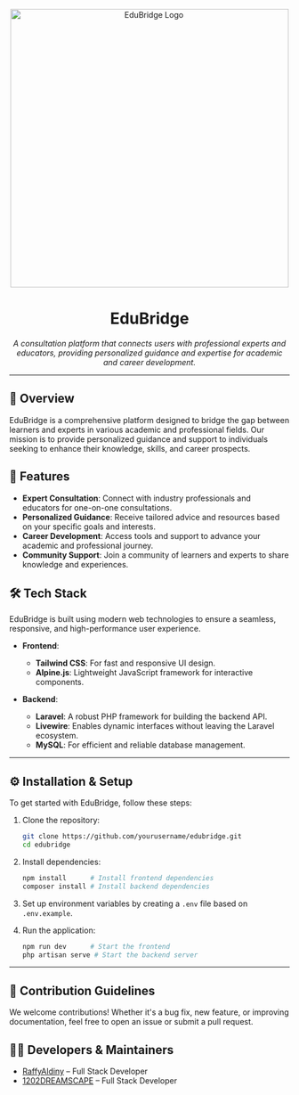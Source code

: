 <p align="center">
  <img width="500" src="https://github.com/user-attachments/assets/ac5897b8-a31c-47d5-ad73-310dd68ab49b" alt="EduBridge Logo">
</p>

<h1 align="center">EduBridge</h1>

<p align="center">
  <i>A consultation platform that connects users with professional experts and educators, providing personalized guidance and expertise for academic and career development.</i>
</p>

---

## 🌟 Overview

EduBridge is a comprehensive platform designed to bridge the gap between learners and experts in various academic and professional fields. Our mission is to provide personalized guidance and support to individuals seeking to enhance their knowledge, skills, and career prospects.

## 🚀 Features

- **Expert Consultation**: Connect with industry professionals and educators for one-on-one consultations.
- **Personalized Guidance**: Receive tailored advice and resources based on your specific goals and interests.
- **Career Development**: Access tools and support to advance your academic and professional journey.
- **Community Support**: Join a community of learners and experts to share knowledge and experiences.

## 🛠️ Tech Stack

EduBridge is built using modern web technologies to ensure a seamless, responsive, and high-performance user experience.

- **Frontend**: 
  - **Tailwind CSS**: For fast and responsive UI design.
  - **Alpine.js**: Lightweight JavaScript framework for interactive components.
  
- **Backend**:
  - **Laravel**: A robust PHP framework for building the backend API.
  - **Livewire**: Enables dynamic interfaces without leaving the Laravel ecosystem.
  - **MySQL**: For efficient and reliable database management.
---

## ⚙️ Installation & Setup

To get started with EduBridge, follow these steps:

1. Clone the repository:
   ```bash
   git clone https://github.com/yourusername/edubridge.git
   cd edubridge
   ```

2. Install dependencies:
   ```bash
   npm install      # Install frontend dependencies
   composer install # Install backend dependencies
   ```

3. Set up environment variables by creating a `.env` file based on `.env.example`.

4. Run the application:
   ```bash
   npm run dev      # Start the frontend
   php artisan serve # Start the backend server
   ```

---

## 🔧 Contribution Guidelines

We welcome contributions! Whether it's a bug fix, new feature, or improving documentation, feel free to open an issue or submit a pull request.


## 👨‍💻 Developers & Maintainers

- [RaffyAldiny](https://github.com/raffyaldiny) – Full Stack Developer
- [1202DREAMSCAPE](https://github.com/1202dreamscape) – Full Stack Developer
